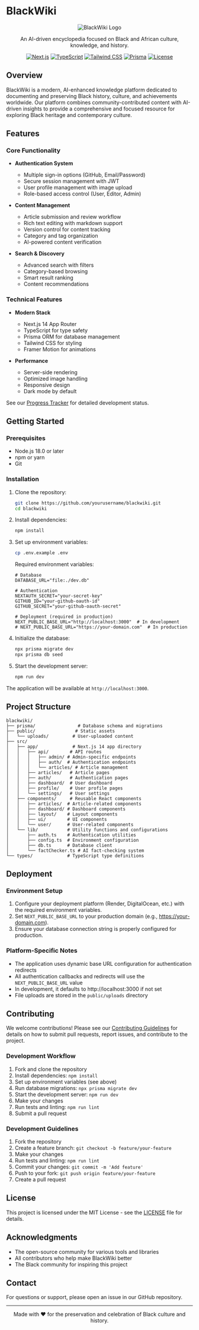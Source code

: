 # BlackWiki

<div align="center">

![BlackWiki Logo](public/bwikilogo.png)

An AI-driven encyclopedia focused on Black and African culture, knowledge, and history.

[![Next.js](https://img.shields.io/badge/Next.js-14-black)](https://nextjs.org/)
[![TypeScript](https://img.shields.io/badge/TypeScript-5-blue)](https://www.typescriptlang.org/)
[![Tailwind CSS](https://img.shields.io/badge/Tailwind-3-38B2AC)](https://tailwindcss.com/)
[![Prisma](https://img.shields.io/badge/Prisma-6-2D3748)](https://www.prisma.io/)
[![License](https://img.shields.io/badge/License-MIT-green.svg)](LICENSE)

</div>

## Overview

BlackWiki is a modern, AI-enhanced knowledge platform dedicated to documenting and preserving Black history, culture, and achievements worldwide. Our platform combines community-contributed content with AI-driven insights to provide a comprehensive and focused resource for exploring Black heritage and contemporary culture.

## Features

### Core Functionality

- **Authentication System**
  - Multiple sign-in options (GitHub, Email/Password)
  - Secure session management with JWT
  - User profile management with image upload
  - Role-based access control (User, Editor, Admin)

- **Content Management**
  - Article submission and review workflow
  - Rich text editing with markdown support
  - Version control for content tracking
  - Category and tag organization
  - AI-powered content verification

- **Search & Discovery**
  - Advanced search with filters
  - Category-based browsing
  - Smart result ranking
  - Content recommendations

### Technical Features

- **Modern Stack**
  - Next.js 14 App Router
  - TypeScript for type safety
  - Prisma ORM for database management
  - Tailwind CSS for styling
  - Framer Motion for animations

- **Performance**
  - Server-side rendering
  - Optimized image handling
  - Responsive design
  - Dark mode by default

See our [Progress Tracker](PROGRESS.md) for detailed development status.

## Getting Started

### Prerequisites

- Node.js 18.0 or later
- npm or yarn
- Git

### Installation

1. Clone the repository:
   ```bash
   git clone https://github.com/yourusername/blackwiki.git
   cd blackwiki
   ```

2. Install dependencies:
   ```bash
   npm install
   ```

3. Set up environment variables:
   ```bash
   cp .env.example .env
   ```
   Required environment variables:
   ```env
   # Database
   DATABASE_URL="file:./dev.db"

   # Authentication
   NEXTAUTH_SECRET="your-secret-key"
   GITHUB_ID="your-github-oauth-id"
   GITHUB_SECRET="your-github-oauth-secret"

   # Deployment (required in production)
   NEXT_PUBLIC_BASE_URL="http://localhost:3000"  # In development
   # NEXT_PUBLIC_BASE_URL="https://your-domain.com"  # In production
   ```

4. Initialize the database:
   ```bash
   npx prisma migrate dev
   npx prisma db seed
   ```

5. Start the development server:
   ```bash
   npm run dev
   ```

The application will be available at `http://localhost:3000`.

## Project Structure

```
blackwiki/
├── prisma/                # Database schema and migrations
├── public/               # Static assets
│   └── uploads/         # User-uploaded content
├── src/
│   ├── app/             # Next.js 14 app directory
│   │   ├── api/        # API routes
│   │   │   ├── admin/ # Admin-specific endpoints
│   │   │   ├── auth/  # Authentication endpoints
│   │   │   └── articles/ # Article management
│   │   ├── articles/   # Article pages
│   │   ├── auth/       # Authentication pages
│   │   ├── dashboard/  # User dashboard
│   │   ├── profile/    # User profile pages
│   │   └── settings/   # User settings
│   ├── components/     # Reusable React components
│   │   ├── articles/  # Article-related components
│   │   ├── dashboard/ # Dashboard components
│   │   ├── layout/    # Layout components
│   │   ├── ui/        # UI components
│   │   └── user/      # User-related components
│   └── lib/           # Utility functions and configurations
│       ├── auth.ts    # Authentication utilities
│       ├── config.ts  # Environment configuration
│       ├── db.ts      # Database client
│       └── factChecker.ts # AI fact-checking system
└── types/             # TypeScript type definitions
```

## Deployment

### Environment Setup

1. Configure your deployment platform (Render, DigitalOcean, etc.) with the required environment variables.
2. Set `NEXT_PUBLIC_BASE_URL` to your production domain (e.g., https://your-domain.com).
3. Ensure your database connection string is properly configured for production.

### Platform-Specific Notes

- The application uses dynamic base URL configuration for authentication redirects
- All authentication callbacks and redirects will use the `NEXT_PUBLIC_BASE_URL` value
- In development, it defaults to http://localhost:3000 if not set
- File uploads are stored in the `public/uploads` directory

## Contributing

We welcome contributions! Please see our [Contributing Guidelines](CONTRIBUTING.md) for details on how to submit pull requests, report issues, and contribute to the project.

### Development Workflow

1. Fork and clone the repository
2. Install dependencies: `npm install`
3. Set up environment variables (see above)
4. Run database migrations: `npx prisma migrate dev`
5. Start the development server: `npm run dev`
6. Make your changes
7. Run tests and linting: `npm run lint`
8. Submit a pull request

### Development Guidelines

1. Fork the repository
2. Create a feature branch: `git checkout -b feature/your-feature`
3. Make your changes
4. Run tests and linting: `npm run lint`
5. Commit your changes: `git commit -m 'Add feature'`
6. Push to your fork: `git push origin feature/your-feature`
7. Create a pull request

## License

This project is licensed under the MIT License - see the [LICENSE](LICENSE) file for details.

## Acknowledgments

- The open-source community for various tools and libraries
- All contributors who help make BlackWiki better
- The Black community for inspiring this project

## Contact

For questions or support, please open an issue in our GitHub repository.

---

<div align="center">
Made with ❤️ for the preservation and celebration of Black culture and history.
</div>

